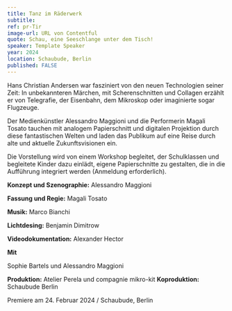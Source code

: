 ```yaml
---
title: Tanz im Räderwerk
subtitle: 
ref: pr-Tir
image-url: URL von Contentful
quote: Schau, eine Seeschlange unter dem Tisch!
speaker: Template Speaker
year: 2024
location: Schaubude, Berlin
published: FALSE
---
```


Hans Christian Andersen war fasziniert von den neuen Technologien seiner Zeit: In unbekannteren Märchen, mit Scherenschnitten und Collagen erzählt er von Telegrafie, der Eisenbahn, dem Mikroskop oder imaginierte sogar Flugzeuge. 

Der Medienkünstler Alessandro Maggioni und die Performerin Magali Tosato tauchen mit analogem Papierschnitt und digitalen Projektion durch diese fantastischen Welten und laden das Publikum auf eine Reise durch alte und aktuelle Zukunftsvisionen ein.

Die Vorstellung wird von einem Workshop begleitet, der Schulklassen und begleitete Kinder dazu einlädt, eigene Papierschnitte zu gestalten, die in die Aufführung integriert werden (Anmeldung erforderlich).


**Konzept und Szenographie:** Alessandro Maggioni 

**Fassung und Regie:** Magali Tosato

**Musik:** Marco Bianchi

**Lichtdesing:** Benjamin Dimitrow

**Videodokumentation:** Alexander Hector



**Mit**

Sophie Bartels und Alessandro Maggioni

**Produktion:** Atelier Perela und compagnie mikro-kit
**Koproduktion:** Schaubude Berlin


Premiere am 24. Februar 2024 / Schaubude, Berlin 
